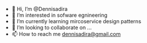 - 👋 Hi, I’m @Dennisadira
- 👀 I’m interested in sofware egnineering 
- 🌱 I’m currently learning mircoservice design patterns
- 💞️ I’m looking to collaborate on ...
- 📫 How to reach me dennisadira@gmail.com

<!---
Dennisadira/Dennisadira is a ✨ special ✨ repository because its `README.md` (this file) appears on your GitHub profile.
You can click the Preview link to take a look at your changes.
--->
